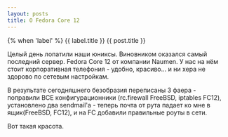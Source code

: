 ```yaml
---
layout: posts
title: О Fedora Core 12 
---
```

{% when 'label' %}
     {{ label.title }}
{{ post.title }}

Целый день лопатили наши юниксы. Виновником оказался самый последний сервер. Fedora Core 12 от компании Naumen. У нас на нём стоит корпоративная телефония - удобно, красиво... и ни хера не здорово по сетевым настройкам.

В результате сегодняшнего безобразия переписаны 3 фаера - поправили ВСЕ конфигурационники (rc.firewall FreeBSD, iptables FC12), установлено два sendmail'а - теперь почта от рута падает ко мне в ящик(FreeBSD, FC12), и на FC добавили правильные роуты в сети.

Вот такая красота.
